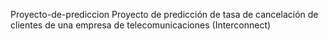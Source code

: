 Proyecto-de-prediccion
 Proyecto de predicción de tasa de cancelación de clientes de una empresa de telecomunicaciones (Interconnect)
